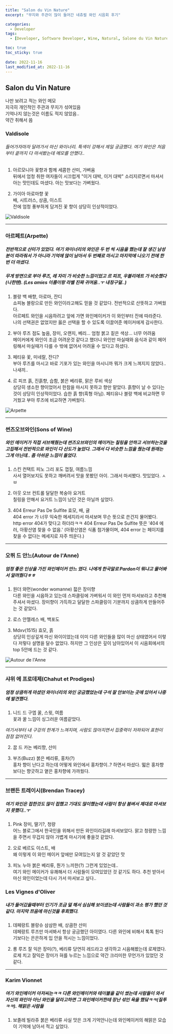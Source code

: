 ```yaml
---
title: "Salon du Vin Nature"
excerpt: "무지와 주관이 많이 들어간 네츄럴 와인 시음회 후기"

categories:
  - Developer
tags:
  - [Developer, Software Developer, Wine, Natural, Salone du Vin Nature, wine tasting]

toc: true
toc_sticky: true
 
date: 2022-11-16
last_modified_at: 2022-11-16
---
```


## Salon du Vin Nature
나만 보려고 적는 와인 메모<br />
지극히 개인적인 주관과 무지가 섞여있음<br />
기억나지 않는것은 이름도 적지 않았음..<br />
약간 취해서 씀<br />

### Valdisole
###### 들어가자마자 달려가서 마신 와이너리. 특색이 강해서 제일 궁금했다. 여기 와인은 처음부터 끝까지 다 마셔봤는데 메모를 안했다..
1. 아르모니아 
  꽃향과 함께 세콤한 산미, 가벼움<br />
  뒤에서 엄청 취한 여자들이 시끄럽게 "이거 대박, 이거 대박" 소리지르면서 마셔서 아는 맛인데도 마셨다. 아는 맛보다는 가벼웠다.

2. 가이아
  아로마향 꽃<br />
  배, 시트러스, 상큼, 이스트<br />
  잔에 엄청 풍부하게 담겨진 꽃 향이 상당히 인상적이었다.<br />

![Valdisole](https://user-images.githubusercontent.com/65106740/201993780-37ffba03-4c0c-4edb-83e9-7efb8273a14a.jpeg)

----

### 아르페트(Arpette)
##### 전반적으로 산미가 있었다. 여기 와이너리의 와인은 두 번 씩 시음을 했는데 잘 생긴 남성분이 따라줘서 가 아니라 기억에 많이 남아서 두 번째로 마시고 마지막에 나오기 전에 한번 더 마셨다.
##### 무게 방면으로 부아 루즈, 레 자미 가 비슷한 느낌이었고 르 피프, 우블리에트 가 비슷했다(나한텐). (Les amies 이름이랑 라벨 진짜 귀여움..ㅜ 내칭구덜..)
1. 블랑 백
  배향, 아로마, 잔디<br />
  쇼피뇽 블랑으로 만든 와인이라고해도 믿을 것 같았다. 전반적으로 산뜻하고 가벼웠다.<br />
  아르페트 와인을 시음하려고 앞에 가면 와인메이커가 이 와인부터 잔에 따라준다. 나의 선택권은 없었지만 옳은 선택을 할 수 있도록 이끌어준 메이커에게 감사한다.<br />

2. 부아 루즈
  점도 높음, 장미, 오랜지, 베리... 엄청 붉고 짙은 색상... 너무 어려움<br />
  메이커에게 와인이 조금 어려운것 같다고 했더니 와인만 마실때와 음식과 같이 페어링해서 마실때가 다를 수 밖에 없어서 어려울 수 있다고 하셨다.

3. 페티유
  꽃, 미네랄, 잔디?<br />
  부아 루즈를 마시고 바로 기포가 있는 와인을 마시니까 뭐가 크게 느껴지지 않았다.. 나새끼..

4. 르 피프
  흙, 진흙향, 습함, 붉은 베리류, 맑은 루비 색상<br />
  상당히 생소한 향이었어서 한참을 마시지 못하고 향만 맡았다. 흙향이 날 수 있다는것이 상당히 인상적이었다. 습한 흙 향(흑형 아님). 페티유나 블랑 백에 비교하면 무거웠고 부아 루즈에 비교하면 가벼웠다. 

![Arpette](https://user-images.githubusercontent.com/65106740/201994006-66f4f918-e853-43e6-95d2-e76c727af05f.jpeg)

----

### 썬즈오브와인(Sons of Wine)
##### 와인 메이커가 직접 서브해줬는데 썬즈오브와인의 메이커는 칠링을 안하고 서브하는것을 고집해서 전반적으로 와인이 다 산도가 높았다. 그래서 다 비슷한 느낌을 줬는데 원래는 그게 아닌데.. 좀 아쉬운 느낌이 들었다.
1. 스킨 컨택트 피노 그리
  포도 껍질, 여름느낌<br />
  사서 열어보지도 못하고 깨버려서 맛을 못봤던 아이. 그래서 마셔봤다. 맛있었다. ㅅㅂ

2. 아웃 오브 컨트롤
  달달한 복숭아 요거트<br />
  칠링을 안해서 요거트 느낌이 났던 것은 아닐까 싶었다.

3. 404 Erreur Pas De Sulfite
  효모, 배, 귤<br />
  404 error 가 너무 익숙한 메세지라서 마셔보며 무슨 뜻으로 쓴건지 물어봤다. http error 404가 맞다고 하더라ㅋㅋ 404 Erreur Pas De Sulfite 뜻은 '404 에러, 아황산염 찾을 수 없음.' (아황산염은 식품 첨가물이며, 404 error 는 페이지를 찾을 수 없다는 메세지로 자주 띄운다.)

----

### 오뛰 드 안느(Autour de l'Anne)
##### 엄청 좋은 인상을 가진 와인메이커 안느 였다. 나에게 한국말로 Pardon이 뭐냐고 물어봐서 알려줬다ㅎㅎ
1. 원더 와먼(wonder womanne)
  젋은 장미향<br />
  다른 와인을 시음하고 있는데 스파클링에 가벼워서 이 와인 먼저 마셔보라고 추천해주셔서 마셨다. 장미향이 가득하고 달달한 스파클링이 기분까지 상큼하게 만들어주는 것 같았다.

2. 로스 안젤레스
  배, 백포도

3. Mdxv(1515)
  효모, 흙<br />
  상당히 인상깊게 마신 와이이었는데 이미 다른 와인들을 많이 마신 상태였어서 이렇다 저렇다 설명을 달수 없었다. 하지만 그 인상은 깊이 남아있어서 이 시음회에서의 top 5안에 드는 것 같다.
  
![Autour de l'Anne](https://user-images.githubusercontent.com/65106740/201994374-01e37c85-4a67-4041-8adc-64707d655324.jpeg)

----

### 샤위 에 프로데제(Chahut et Prodiges)
##### 엄청 상큼하게 마셨던 와이너리의 와인 궁금했었는데 구석 잘 안보이는 곳에 있어서 나중에 발견했다.
1. 니드 드 구엡
  꿀, 스윗, 여름<br />
  꽃과 꿀 느낌이 싱그러운 여름같았다.

*여기서부터 내 구강의 한계가 느껴지며, 사람도 많아지면서 집중력이 저하되어 표현이 점점 없어진다.*

2. 꿉 드 카논
  베리향, 산미<br />


3. 부즈(Buzz)
  붉은 베리류, 홍차(?)<br />
  홍차 향이 난다고 하는데 어떻게 와인에서 홍차향이..? 하면서 마셨다. 떫은 홍차향보다는 향긋하고 옅은 홍차향에 가까웠다.

----

### 브랜든 트레이시(Brendan Tracey)
##### 여기 와인은 접한것도 많이 접했고 기대도 많이했는데 사람이 항상 붐벼서 제대로 마셔보지 못했다..ㅜ
1. Pink
  장미, 딸기?, 청량<br />
  어느 블로그에서 한국인을 위해서 만든 와인이라길래 마셔보았다. 맑고 청량한 느낌을 주면서 무겁지 않아 가볍게 마시기에 좋을것 같았다.

2. 오로 베르도
  이스트, 배<br />
  왜 이렇게 이 와인 메이커 앞에만 모여있는지 알 것 같았던 맛

3. 피노 누아
  붉은 베리류, 뭔가 느끼한(?) 그런게 있었는데..<br />
  여기 와인 메이커가 유쾌해서 더 사람들이 모여있었던 것 같기도 하다. 추천 받아서 마신 와인이었는데 다시 가서 마셔보고 싶다..


### Les Vignes d'Oliver
##### 내가 들어갔을때부터 인기가 조금 덜 해서 심심해 보이셨는데 사람들이 과소 평가 했던 것 같다. 마지막 쯔음에 마신것을 후회했다.
1. 데페랑트 블랑슈
  삼삼한 배, 상큼한 산미<br />
  데페랑트 루즈만 마셔봐서 항상 궁금했던 아이였다. 다른 와인에 비해서 톡톡 튄다기보다는 은은하게 입 안을 적시는 느낌이었다.

2. 롱 루즈
  잘 익은 장미(?), 베리류
  당연히 레드라고 생각하고 시음해봤는데 로제였다. 로제 치고 잘익은 장미가 혀를 누르는 느낌으로 약간 크리미한 무언가가 있었던 것 같다.

----

### Karim Vionnet
##### 여기 와인메이커 아저씨는ㅋㅋ 다른 와인메이커와 테이블을 같이 썼는데 사람들이 와서 자신의 와인아 아닌 와인을 달라고하면 그 와인메이커한테 장난 섞인 욕을 했닼ㅋㅋ(질투ㅋㅋ). 해맑은 사람들
1. 보졸레 빌라쥬
  붉은 베리류
  사실 맛은 크게 기억안나는데 와인메이커의 해맑은 모습이 기억에 남아서 적고 싶었다.

